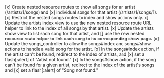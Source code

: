 [x] Create nested resource routes to show all songs for an artist (/artists/1/songs) and 
[x] individual songs for that artist (/artists/1/songs/1). 
[x] Restrict the nested songs routes to index and show actions only.
x] Update the artists index view to use the new nested resource route URL helper to link to the index of all songs by that artist.
[x] Update the artists show view to list each song for that artist, and 
[] use the new nested resource route helper to link each song to its corresponding show page.
[x] Update the songs_controller to allow the songs#index and songs#show actions to handle a valid song for the artist.
[x] In the songs#index action, if the artist can't be found, redirect to the index of artists, and 
[x] set a flash[:alert] of "Artist not found."
[x] In the songs#show action, if the song can't be found for a given artist, redirect to the index of the artist's songs and 
[x] set a flash[:alert] of "Song not found."